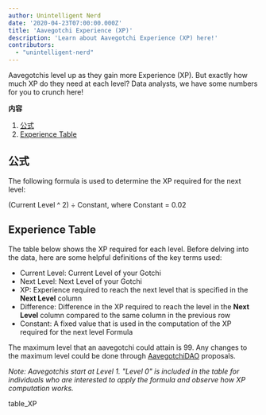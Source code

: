 ```yaml
---
author: Unintelligent Nerd
date: '2020-04-23T07:00:00.000Z'
title: 'Aavegotchi Experience (XP)'
description: 'Learn about Aavegotchi Experience (XP) here!'
contributors:
  - "unintelligent-nerd"
---
```


Aavegotchis level up as they gain more Experience (XP). But exactly how much XP do they need at each level? Data analysts, we have some numbers for you to crunch here!

<div class="contentsBox">

**内容**

<ol>
<li><a href=#formula>公式</a></li>
<li><a href=#experience-table>Experience Table</a></li>
</ol>

</div>

## 公式
The following formula is used to determine the XP required for the next level:

(Current Level ^ 2) ÷ Constant, where Constant = 0.02

## Experience Table

The table below shows the XP required for each level. Before delving into the data, here are some helpful definitions of the key terms used:

* Current Level: Current Level of your Gotchi
* Next Level: Next Level of your Gotchi
* XP: Experience required to reach the next level that is specified in the **Next Level** column
* Difference: Difference in the XP required to reach the level in the **Next Level** column compared to the same column in the previous row
* Constant: A fixed value that is used in the computation of the XP required for the next level Formula

The maximum level that an aavegotchi could attain is 99. Any changes to the maximum level could be done through [AavegotchiDAO](/dao) proposals.

*Note: Aavegotchis start at Level 1. "Level 0" is included in the table for individuals who are interested to apply the formula and observe how XP computation works.*

table_XP

